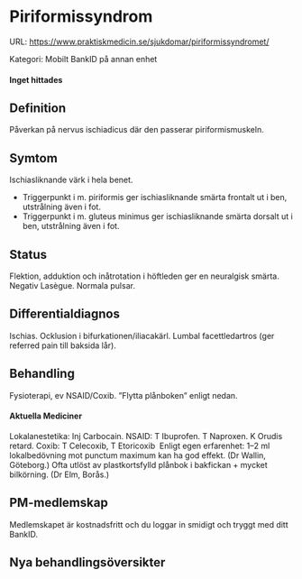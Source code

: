 # Piriformissyndrom

URL: https://www.praktiskmedicin.se/sjukdomar/piriformissyndromet/



Kategori: Mobilt BankID på annan enhet

#### Inget hittades

## Definition

Påverkan på nervus ischiadicus där den passerar piriformismuskeln.

## Symtom

Ischiasliknande värk i hela benet.
* Triggerpunkt i m. piriformis ger ischiasliknande smärta frontalt ut i ben, utstrålning även i fot.
* Triggerpunkt i m. gluteus minimus ger ischiasliknande smärta dorsalt ut i ben, utstrålning även i fot.

## Status

Flektion, adduktion och inåtrotation i höftleden ger en neuralgisk smärta. Negativ Lasègue. Normala pulsar.

## Differentialdiagnos

Ischias. Ocklusion i bifurkationen/iliacakärl. Lumbal facettledartros (ger referred pain till baksida lår).

## Behandling

Fysioterapi, ev NSAID/Coxib. ”Flytta plånboken” enligt nedan.

#### Aktuella Mediciner

Lokalanestetika: Inj Carbocain.
NSAID: T Ibuprofen. T Naproxen. K Orudis retard.
Coxib: T Celecoxib, T Etoricoxib 
Enligt egen erfarenhet: 1–2 ml lokalbedövning mot punctum maximum kan ha god effekt. (Dr Wallin, Göteborg.)
Ofta utlöst av plastkortsfylld plånbok i bakfickan + mycket bilkörning. (Dr Elm, Borås.)

## PM-medlemskap

Medlemskapet är kostnadsfritt och du loggar in smidigt och tryggt med ditt BankID.

## Nya behandlingsöversikter

